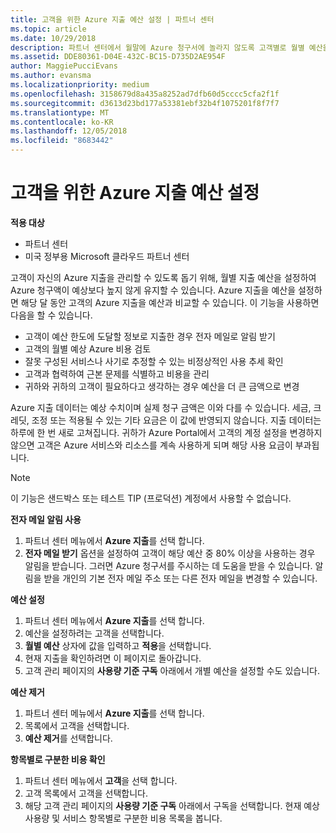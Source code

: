 ```yaml
---
title: 고객을 위한 Azure 지출 예산 설정 | 파트너 센터
ms.topic: article
ms.date: 10/29/2018
description: 파트너 센터에서 월말에 Azure 청구서에 놀라지 않도록 고객별로 월별 예산을 설정할 수 있습니다.
ms.assetid: DDE80361-D04E-432C-BC15-D735D2AE954F
author: MaggiePucciEvans
ms.author: evansma
ms.localizationpriority: medium
ms.openlocfilehash: 3158679d8a435a8252ad7dfb60d5cccc5cfa2f1f
ms.sourcegitcommit: d3613d23bd177a53381ebf32b4f1075201f8f7f7
ms.translationtype: MT
ms.contentlocale: ko-KR
ms.lasthandoff: 12/05/2018
ms.locfileid: "8683442"
---
```

# <a name="set-an-azure-spending-budget-for-your-customers"></a>고객을 위한 Azure 지출 예산 설정

**적용 대상**

-  파트너 센터
-  미국 정부용 Microsoft 클라우드 파트너 센터

고객이 자신의 Azure 지출을 관리할 수 있도록 돕기 위해, 월별 지출 예산을 설정하여 Azure 청구액이 예상보다 높지 않게 유지할 수 있습니다. Azure 지출을 예산을 설정하면 해당 달 동안 고객의 Azure 지출을 예산과 비교할 수 있습니다. 이 기능을 사용하면 다음을 할 수 있습니다. 

-   고객이 예산 한도에 도달할 정보로 지출한 경우 전자 메일로 알림 받기
-   고객의 월별 예상 Azure 비용 검토
-   잘못 구성된 서비스나 사기로 추정할 수 있는 비정상적인 사용 추세 확인
-   고객과 협력하여 근본 문제를 식별하고 비용을 관리
-   귀하와 귀하의 고객이 필요하다고 생각하는 경우 예산을 더 큰 금액으로 변경

Azure 지출 데이터는 예상 수치이며 실제 청구 금액은 이와 다를 수 있습니다. 세금, 크레딧, 조정 또는 적용될 수 있는 기타 요금은 이 값에 반영되지 않습니다. 지출 데이터는 하루에 한 번 새로 고쳐집니다. 귀하가 Azure Portal에서 고객의 계정 설정을 변경하지 않으면 고객은 Azure 서비스와 리소스를 계속 사용하게 되며 해당 사용 요금이 부과됩니다. 

> [!NOTE]  
> 이 기능은 샌드박스 또는 테스트 TIP (프로덕션) 계정에서 사용할 수 없습니다.

**전자 메일 알림 사용**
1.  파트너 센터 메뉴에서 **Azure 지출**를 선택 합니다.
2.  **전자 메일 받기** 옵션을 설정하여 고객이 해당 예산 중 80% 이상을 사용하는 경우 알림을 받습니다. 그러면 Azure 청구서를 주시하는 데 도움을 받을 수 있습니다. 알림을 받을 개인의 기본 전자 메일 주소 또는 다른 전자 메일을 변경할 수 있습니다.

**예산 설정**
1.  파트너 센터 메뉴에서 **Azure 지출**를 선택 합니다.
2.  예산을 설정하려는 고객을 선택합니다. 
3. **월별 예산** 상자에 값을 입력하고 **적용**을 선택합니다.
4.  현재 지출을 확인하려면 이 페이지로 돌아갑니다.
5.  고객 관리 페이지의 **사용량 기준 구독** 아래에서 개별 예산을 설정할 수도 있습니다.

**예산 제거**
1.  파트너 센터 메뉴에서 **Azure 지출**를 선택 합니다.
2.  목록에서 고객을 선택합니다.
3.  **예산 제거**를 선택합니다.

**항목별로 구분한 비용 확인**
1.  파트너 센터 메뉴에서 **고객**을 선택 합니다.
2.  고객 목록에서 고객을 선택합니다.
3.  해당 고객 관리 페이지의 **사용량 기준 구독** 아래에서 구독을 선택합니다. 현재 예상 사용량 및 서비스 항목별로 구분한 비용 목록을 봅니다.


 

 



